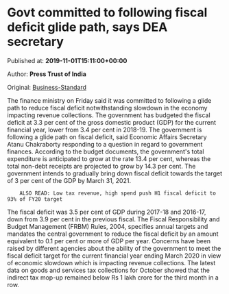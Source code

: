 
# Govt committed to following fiscal deficit glide path, says DEA secretary

Published at: **2019-11-01T15:11:00+00:00**

Author: **Press Trust of India**

Original: [Business-Standard](https://www.business-standard.com/article/pti-stories/govt-following-glide-path-on-fiscal-deficit-dea-secretary-119110101365_1.html)

The finance ministry on Friday said it was committed to following a glide path to reduce fiscal deficit notwithstanding slowdown in the economy impacting revenue collections. The government has budgeted the fiscal deficit at 3.3 per cent of the gross domestic product (GDP) for the current financial year, lower from 3.4 per cent in 2018-19.
The government is following a glide path on fiscal deficit, said Economic Affairs Secretary Atanu Chakraborty responding to a question in regard to government finances.
According to the budget documents, the government's total expenditure is anticipated to grow at the rate 13.4 per cent, whereas the total non-debt receipts are projected to grow by 14.3 per cent. The government intends to gradually bring down fiscal deficit towards the target of 3 per cent of the GDP by March 31, 2021.

        ALSO READ: Low tax revenue, high spend push H1 fiscal deficit to 93% of FY20 target
      
The fiscal deficit was 3.5 per cent of GDP during 2017-18 and 2016-17, down from 3.9 per cent in the previous fiscal. The Fiscal Responsibility and Budget Management (FRBM) Rules, 2004, specifies annual targets and mandates the central government to reduce the fiscal deficit by an amount equivalent to 0.1 per cent or more of GDP per year.
Concerns have been raised by different agencies about the ability of the government to meet the fiscal deficit target for the current financial year ending March 2020 in view of economic slowdown which is impacting revenue collections.
The latest data on goods and services tax collections for October showed that the indirect tax mop-up remained below Rs 1 lakh crore for the third month in a row.
